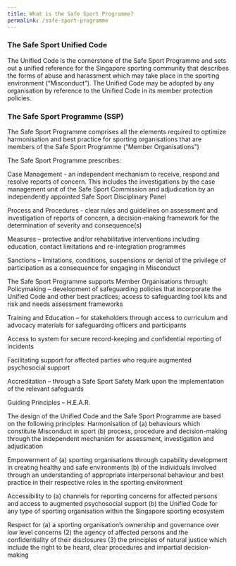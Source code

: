 ```yaml
---
title: What is the Safe Sport Programme?
permalink: /safe-sport-programme
---
```

### The Safe Sport Unified Code 

The Unified Code is the cornerstone of the Safe Sport Programme and sets out a unified reference for the Singapore sporting community that describes the forms of abuse and harassment which may take place in the sporting environment (“Misconduct”).
The Unified Code may be adopted by any organisation by reference to the Unified Code in its member protection policies.

### The Safe Sport Programme (SSP)
 
The Safe Sport Programme comprises all the elements required to optimize harmonisation and best practice for sporting organisations that are members of the Safe Sport Programme (“Member Organisations”)
 
The Safe Sport Programme prescribes:  
 
Case Management -  an independent mechanism to receive, respond and resolve reports of concern. This includes the investigations by the case management unit of the Safe Sport Commission and adjudication by an independently appointed Safe Sport Disciplinary Panel
 
Process and Procedures - clear rules and guidelines on assessment and investigation of reports of concern, a decision-making framework for the determination of severity and consequence(s)
 
Measures – protective and/or rehabilitative interventions including education, contact limitations and re-integration programmes  
 
Sanctions – limitations, conditions, suspensions or denial of the privilege of participation as a consequence for engaging in Misconduct 
 
 
The Safe Sport Programme supports Member Organisations through: 
Policymaking – development of safeguarding policies that incorporate the Unified Code and other best practices; access to safeguarding tool kits and risk and needs assessment frameworks
 
Training and Education – for stakeholders through access to curriculum and advocacy materials for safeguarding officers and participants
 
Access to system for secure record-keeping and confidential reporting of incidents
 
Facilitating support for affected parties who require augmented psychosocial support
 
Accreditation – through a Safe Sport Safety Mark upon the implementation of the relevant safeguards

Guiding Principles – H.E.A.R.

The design of the Unified Code and the Safe Sport Programme are based on the following principles:
Harmonisation of (a) behaviours which constitute Misconduct in sport (b) process, procedure and decision-making through the independent mechanism for assessment, investigation and adjudication

Empowerment of (a) sporting organisations through capability development in creating healthy and safe environments (b) of the individuals involved through an understanding of appropriate interpersonal behaviour and best practice in their respective roles in the sporting environment

Accessibility to (a) channels for reporting concerns for affected persons and access to augmented psychosocial support (b) the Unified Code for any type of sporting organisation within the Singapore sporting ecosystem

Respect for (a) a sporting organisation’s ownership and governance over low level concerns (2) the agency of affected persons and the confidentiality of their disclosures (3) the principles of natural justice which include the right to be heard, clear procedures and impartial decision-making 